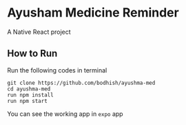 # Ayusham Medicine Reminder

A Native React project

## How to Run

Run the following codes in terminal

    git clone https://github.com/bodhish/ayushma-med
    cd ayushma-med
    run npm install
    run npm start

You can see the working app in `expo` app